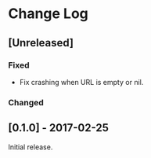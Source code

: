 # Change Log

## [Unreleased]
### Fixed
- Fix crashing when URL is empty or nil. 

### Changed

## [0.1.0] - 2017-02-25

Initial release.
